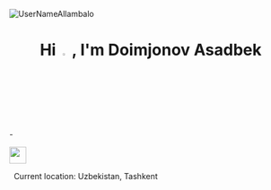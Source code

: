 <p align="left"> <img src="https://komarev.com/ghpvc/?username=UserNameAllambalo&label=Profile%20views&color=0e75b6&style=flat" alt="UserNameAllambalo" /> </p>

<h1 align="center">Hi <img src="https://media.giphy.com/media/hvRJCLFzcasrR4ia7z/giphy.gif" width="3%"> , I'm Doimjonov Asadbek</h1>

-<p align="left"> <img src="https://media0.giphy.com/media/XBKaDapAVVwjT44Hcz/giphy.gif?cid=ecf05e47egdynnh0r2yoopfg6xwvzo541f224eh7xf2rqaw4&rid=giphy.gif&ct=s"  width=30px>  </p> &nbsp; Current location: Uzbekistan, Tashkent
